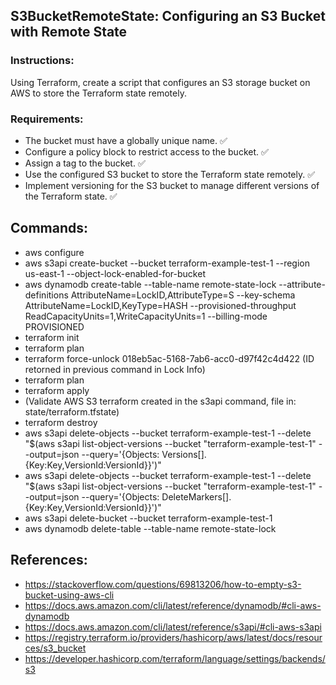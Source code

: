 ## S3BucketRemoteState: Configuring an S3 Bucket with Remote State

### Instructions:
Using Terraform, create a script that configures an S3 storage bucket on AWS to store the Terraform state remotely.

### Requirements:
- The bucket must have a globally unique name. ✅
- Configure a policy block to restrict access to the bucket. ✅
- Assign a tag to the bucket. ✅
- Use the configured S3 bucket to store the Terraform state remotely. ✅
- Implement versioning for the S3 bucket to manage different versions of the Terraform state. ✅

## Commands:
- aws configure
- aws s3api create-bucket --bucket terraform-example-test-1 --region us-east-1 --object-lock-enabled-for-bucket
- aws dynamodb create-table --table-name remote-state-lock --attribute-definitions AttributeName=LockID,AttributeType=S --key-schema AttributeName=LockID,KeyType=HASH --provisioned-throughput ReadCapacityUnits=1,WriteCapacityUnits=1 --billing-mode PROVISIONED
- terraform init
- terraform plan 
- terraform force-unlock 018eb5ac-5168-7ab6-acc0-d97f42c4d422 (ID retorned in previous command in Lock Info)
- terraform plan
- terraform apply
- (Validate AWS S3 terraform created in the s3api command, file in: state/terraform.tfstate)
- terraform destroy
- aws s3api delete-objects --bucket terraform-example-test-1 --delete "$(aws s3api list-object-versions --bucket "terraform-example-test-1" --output=json --query='{Objects: Versions[].{Key:Key,VersionId:VersionId}}')"
- aws s3api delete-objects --bucket terraform-example-test-1 --delete "$(aws s3api list-object-versions --bucket "terraform-example-test-1" --output=json --query='{Objects: DeleteMarkers[].{Key:Key,VersionId:VersionId}}')"
- aws s3api delete-bucket --bucket terraform-example-test-1
- aws dynamodb delete-table --table-name remote-state-lock

## References:
- https://stackoverflow.com/questions/69813206/how-to-empty-s3-bucket-using-aws-cli
- https://docs.aws.amazon.com/cli/latest/reference/dynamodb/#cli-aws-dynamodb
- https://docs.aws.amazon.com/cli/latest/reference/s3api/#cli-aws-s3api
- https://registry.terraform.io/providers/hashicorp/aws/latest/docs/resources/s3_bucket
- https://developer.hashicorp.com/terraform/language/settings/backends/s3